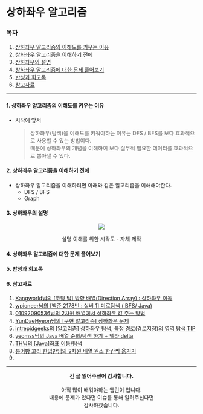 # 상하좌우 알고리즘

### 목차
1. [상하좌우 알고리즘의 이해도를 키우는 이유]()
2. [상화좌우 알고리즘을 이해하기 전에]()
3. [상하좌우의 설명]()
4. [상하좌우 알고리즘에 대한 문제 풀어보기]()
5. [반성과 회고록]()
6. [참고자료]()
---
#### 1. 상하좌우 알고리즘의 이해도를 키우는 이유

- 시작에 앞서
  > 상하좌우(탐색)을 이해도를 키워야하는 이유는 DFS / BFS를 보다 효과적으로 사용할 수 있는 방법이다.<br/>
  > 때문에 상하좌우의 개념을 이해하여 보다 실무적 필요한 데이터를 효과적으로 뽑아낼 수 있다.

#### 2. 상하좌우 알고리즘을 이해하기 전에

- 상하좌우 알고리즘을 이해하려면 아래와 같은 알고리즘을 이해해야한다.
  - DFS / BFS
  - Graph 

#### 3. 상하좌우의 설명

<div align="center">
  <img src="https://user-images.githubusercontent.com/66407386/190104761-c6110278-6a1f-4a62-921b-a8ef5fe4c9bf.gif" width="" height="" />
  <p>설명 이해를 위한 시각도 - 자체 제작</p>
</div>


#### 4. 상하좌우 알고리즘에 대한 문제 풀어보기


#### 5. 반성과 회고록


#### 6. 참고자료
1. [Kangworld님의 [코딩 팁] 방향 배열(Direction Array) : 상하좌우 이동](https://kangworld.tistory.com/69)
2. [wpioneer님의 [백준 2178번 : 실버 1] 미로탐색 ( BFS/ Java)](https://wpioneer.tistory.com/159)
3. [01092090536님의 2차원 배열에서 상하좌우 값 주는 방법](https://01092090536.tistory.com/144)
4. [YunDaeHyeon님의 [구현 알고리즘] 상하좌우 문제](https://daegom.com/main/algorithm-post6/)
5. [intrepidgeeks의 [알고리즘] 상하좌우 탐색, 특정 경로(경로지정)의 영역 탐색 TIP](https://intrepidgeeks.com/tutorial/algorithmup-down-left-and-right-navigation-regional-navigation-tip-of-specific-path-specified-path)
6. [yeomss님의 Java 배열 순회/탐색 하기 + 델타 delta](https://yeomss.tistory.com/330)
7. [TH님의 [Java]좌표 이동/탐색](https://sskl660.tistory.com/12)
8. [붕어빵 꼬리 한입만님의 2차원 배열 원소 한칸씩 옮기기](https://sungone-develop-study.tistory.com/35)
9. []()
---
<div align="center">
  <b>긴 글 읽어주셨어 감사합니다.</b><br/><br/>
  아직 많이 배워야하는 웹린이 입니다.<br/>
  내용에 문제가 있다면 이슈를 통해 알려주신다면 <br>
  감사하겠습니다.
</div>

